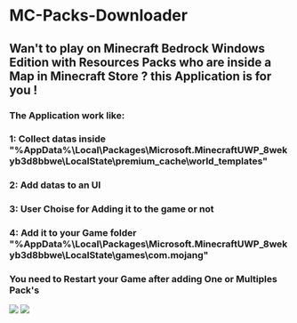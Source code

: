 # MC-Packs-Downloader

<h2>Wan't to play on Minecraft Bedrock Windows Edition with Resources Packs who are inside a Map in Minecraft Store ? this Application is for you !</h2>

<h3>The Application work like:</h3>
<h3>1: Collect datas inside "%AppData%\Local\Packages\Microsoft.MinecraftUWP_8wekyb3d8bbwe\LocalState\premium_cache\world_templates"</h3>
<h3>2: Add datas to an UI</h3>
<h3>3: User Choise for Adding it to the game or not</h3>
<h3>4: Add it to your Game folder "%AppData%\Local\Packages\Microsoft.MinecraftUWP_8wekyb3d8bbwe\LocalState\games\com.mojang"</h3>

<h3>You need to Restart your Game after adding One or Multiples Pack's</h3>

![](https://github.com/AmlostudioDev/MC-Packs-Downloader/tree/main/Preview/McPacksImage1.jpg?raw=true)
![](https://github.com/AmlostudioDev/MC-Packs-Downloader/tree/main/Preview/McPacksImage2.jpg?raw=true)
